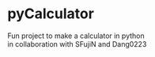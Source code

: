 # pyCalculator
Fun project to make a calculator in python  
in collaboration with SFujiN and Dang0223  

